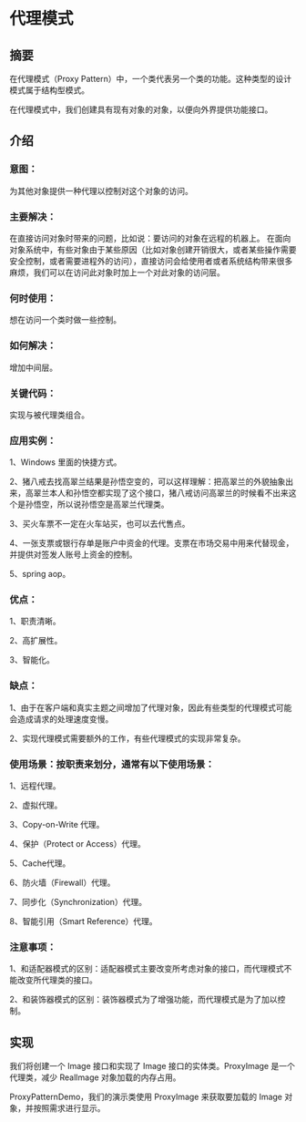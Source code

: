 # 代理模式

## 摘要
在代理模式（Proxy Pattern）中，一个类代表另一个类的功能。这种类型的设计模式属于结构型模式。

在代理模式中，我们创建具有现有对象的对象，以便向外界提供功能接口。

## 介绍
### 意图：
为其他对象提供一种代理以控制对这个对象的访问。

### 主要解决：
在直接访问对象时带来的问题，比如说：要访问的对象在远程的机器上。
在面向对象系统中，有些对象由于某些原因（比如对象创建开销很大，或者某些操作需要安全控制，或者需要进程外的访问），直接访问会给使用者或者系统结构带来很多麻烦，我们可以在访问此对象时加上一个对此对象的访问层。

### 何时使用：
想在访问一个类时做一些控制。

### 如何解决：
增加中间层。

### 关键代码：
实现与被代理类组合。

### 应用实例：
 1、Windows 里面的快捷方式。
  
 2、猪八戒去找高翠兰结果是孙悟空变的，可以这样理解：把高翠兰的外貌抽象出来，高翠兰本人和孙悟空都实现了这个接口，猪八戒访问高翠兰的时候看不出来这个是孙悟空，所以说孙悟空是高翠兰代理类。
  
  3、买火车票不一定在火车站买，也可以去代售点。 
  
  4、一张支票或银行存单是账户中资金的代理。支票在市场交易中用来代替现金，并提供对签发人账号上资金的控制。
   
   5、spring aop。

### 优点：
 1、职责清晰。 
 
 2、高扩展性。 
 
 3、智能化。

### 缺点：
 1、由于在客户端和真实主题之间增加了代理对象，因此有些类型的代理模式可能会造成请求的处理速度变慢。
  
  2、实现代理模式需要额外的工作，有些代理模式的实现非常复杂。

### 使用场景：按职责来划分，通常有以下使用场景： 
1、远程代理。
 
 2、虚拟代理。
  
  3、Copy-on-Write 代理。
  
   4、保护（Protect or Access）代理。
   
  5、Cache代理。 
    
  6、防火墙（Firewall）代理。 
  
  7、同步化（Synchronization）代理。 
  
  8、智能引用（Smart Reference）代理。

### 注意事项：
 1、和适配器模式的区别：适配器模式主要改变所考虑对象的接口，而代理模式不能改变所代理类的接口。 
 
 2、和装饰器模式的区别：装饰器模式为了增强功能，而代理模式是为了加以控制。


## 实现
我们将创建一个 Image 接口和实现了 Image 接口的实体类。ProxyImage 是一个代理类，减少 RealImage 对象加载的内存占用。

ProxyPatternDemo，我们的演示类使用 ProxyImage 来获取要加载的 Image 对象，并按照需求进行显示。


  
  